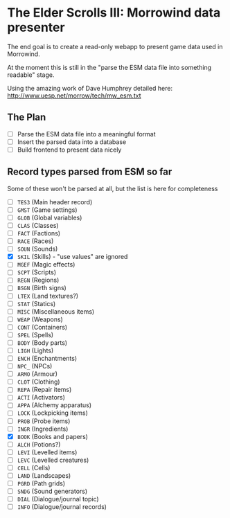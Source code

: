 # The Elder Scrolls III: Morrowind data presenter

The end goal is to create a read-only webapp to present game data used in Morrowind.

At the moment this is still in the "parse the ESM data file into something readable" stage.

Using the amazing work of Dave Humphrey detailed here: http://www.uesp.net/morrow/tech/mw_esm.txt

## The Plan

- [ ] Parse the ESM data file into a meaningful format
- [ ] Insert the parsed data into a database
- [ ] Build frontend to present data nicely

## Record types parsed from ESM so far

Some of these won't be parsed at all, but the list is here for completeness

- [ ] `TES3` (Main header record)
- [ ] `GMST` (Game settings)
- [ ] `GLOB` (Global variables)
- [ ] `CLAS` (Classes)
- [ ] `FACT` (Factions)
- [ ] `RACE` (Races)
- [ ] `SOUN` (Sounds)
- [x] `SKIL` (Skills) - "use values" are ignored
- [ ] `MGEF` (Magic effects)
- [ ] `SCPT` (Scripts)
- [ ] `REGN` (Regions)
- [ ] `BSGN` (Birth signs)
- [ ] `LTEX` (Land textures?)
- [ ] `STAT` (Statics)
- [ ] `MISC` (Miscellaneous items)
- [ ] `WEAP` (Weapons)
- [ ] `CONT` (Containers)
- [ ] `SPEL` (Spells)
- [ ] `BODY` (Body parts)
- [ ] `LIGH` (Lights)
- [ ] `ENCH` (Enchantments)
- [ ] `NPC_` (NPCs)
- [ ] `ARMO` (Armour)
- [ ] `CLOT` (Clothing)
- [ ] `REPA` (Repair items)
- [ ] `ACTI` (Activators)
- [ ] `APPA` (Alchemy apparatus)
- [ ] `LOCK` (Lockpicking items)
- [ ] `PROB` (Probe items)
- [ ] `INGR` (Ingredients)
- [x] `BOOK` (Books and papers)
- [ ] `ALCH` (Potions?)
- [ ] `LEVI` (Levelled items)
- [ ] `LEVC` (Levelled creatures)
- [ ] `CELL` (Cells)
- [ ] `LAND` (Landscapes)
- [ ] `PGRD` (Path grids)
- [ ] `SNDG` (Sound generators)
- [ ] `DIAL` (Dialogue/journal topic)
- [ ] `INFO` (Dialogue/journal records)
